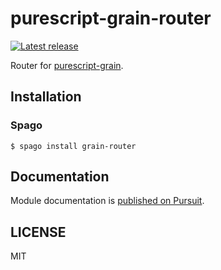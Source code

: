 # purescript-grain-router

[![Latest release](http://img.shields.io/github/release/purescript-grain/purescript-grain-router.svg)](https://github.com/purescript-grain/purescript-grain-router/releases)

Router for [purescript-grain](https://github.com/purescript-grain/purescript-grain).

## Installation

### Spago

```
$ spago install grain-router
```

## Documentation

Module documentation is [published on Pursuit](http://pursuit.purescript.org/packages/purescript-grain-router).

## LICENSE

MIT
